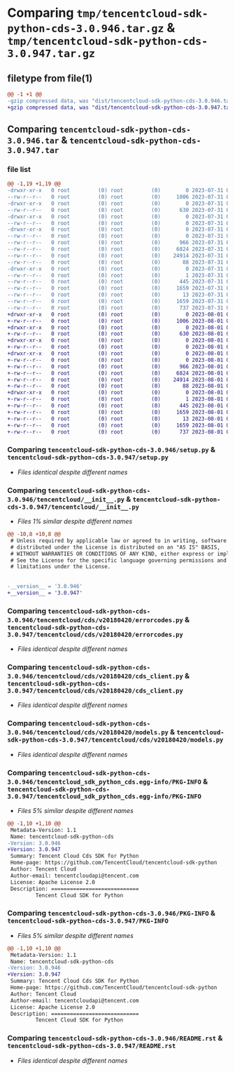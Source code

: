 # Comparing `tmp/tencentcloud-sdk-python-cds-3.0.946.tar.gz` & `tmp/tencentcloud-sdk-python-cds-3.0.947.tar.gz`

## filetype from file(1)

```diff
@@ -1 +1 @@
-gzip compressed data, was "dist/tencentcloud-sdk-python-cds-3.0.946.tar", last modified: Mon Jul 31 00:21:44 2023, max compression
+gzip compressed data, was "dist/tencentcloud-sdk-python-cds-3.0.947.tar", last modified: Tue Aug  1 00:32:57 2023, max compression
```

## Comparing `tencentcloud-sdk-python-cds-3.0.946.tar` & `tencentcloud-sdk-python-cds-3.0.947.tar`

### file list

```diff
@@ -1,19 +1,19 @@
-drwxr-xr-x   0 root         (0) root         (0)        0 2023-07-31 00:21:44.000000 tencentcloud-sdk-python-cds-3.0.946/
--rw-r--r--   0 root         (0) root         (0)     1006 2023-07-31 00:21:44.000000 tencentcloud-sdk-python-cds-3.0.946/setup.py
-drwxr-xr-x   0 root         (0) root         (0)        0 2023-07-31 00:21:44.000000 tencentcloud-sdk-python-cds-3.0.946/tencentcloud/
--rw-r--r--   0 root         (0) root         (0)      630 2023-07-31 00:21:44.000000 tencentcloud-sdk-python-cds-3.0.946/tencentcloud/__init__.py
-drwxr-xr-x   0 root         (0) root         (0)        0 2023-07-31 00:21:44.000000 tencentcloud-sdk-python-cds-3.0.946/tencentcloud/cds/
--rw-r--r--   0 root         (0) root         (0)        0 2023-07-31 00:21:44.000000 tencentcloud-sdk-python-cds-3.0.946/tencentcloud/cds/__init__.py
-drwxr-xr-x   0 root         (0) root         (0)        0 2023-07-31 00:21:44.000000 tencentcloud-sdk-python-cds-3.0.946/tencentcloud/cds/v20180420/
--rw-r--r--   0 root         (0) root         (0)        0 2023-07-31 00:21:44.000000 tencentcloud-sdk-python-cds-3.0.946/tencentcloud/cds/v20180420/__init__.py
--rw-r--r--   0 root         (0) root         (0)      966 2023-07-31 00:21:44.000000 tencentcloud-sdk-python-cds-3.0.946/tencentcloud/cds/v20180420/errorcodes.py
--rw-r--r--   0 root         (0) root         (0)     6824 2023-07-31 00:21:44.000000 tencentcloud-sdk-python-cds-3.0.946/tencentcloud/cds/v20180420/cds_client.py
--rw-r--r--   0 root         (0) root         (0)    24914 2023-07-31 00:21:44.000000 tencentcloud-sdk-python-cds-3.0.946/tencentcloud/cds/v20180420/models.py
--rw-r--r--   0 root         (0) root         (0)       88 2023-07-31 00:21:44.000000 tencentcloud-sdk-python-cds-3.0.946/setup.cfg
-drwxr-xr-x   0 root         (0) root         (0)        0 2023-07-31 00:21:44.000000 tencentcloud-sdk-python-cds-3.0.946/tencentcloud_sdk_python_cds.egg-info/
--rw-r--r--   0 root         (0) root         (0)        1 2023-07-31 00:21:44.000000 tencentcloud-sdk-python-cds-3.0.946/tencentcloud_sdk_python_cds.egg-info/dependency_links.txt
--rw-r--r--   0 root         (0) root         (0)      445 2023-07-31 00:21:44.000000 tencentcloud-sdk-python-cds-3.0.946/tencentcloud_sdk_python_cds.egg-info/SOURCES.txt
--rw-r--r--   0 root         (0) root         (0)     1659 2023-07-31 00:21:44.000000 tencentcloud-sdk-python-cds-3.0.946/tencentcloud_sdk_python_cds.egg-info/PKG-INFO
--rw-r--r--   0 root         (0) root         (0)       13 2023-07-31 00:21:44.000000 tencentcloud-sdk-python-cds-3.0.946/tencentcloud_sdk_python_cds.egg-info/top_level.txt
--rw-r--r--   0 root         (0) root         (0)     1659 2023-07-31 00:21:44.000000 tencentcloud-sdk-python-cds-3.0.946/PKG-INFO
--rw-r--r--   0 root         (0) root         (0)      737 2023-07-31 00:21:44.000000 tencentcloud-sdk-python-cds-3.0.946/README.rst
+drwxr-xr-x   0 root         (0) root         (0)        0 2023-08-01 00:32:57.000000 tencentcloud-sdk-python-cds-3.0.947/
+-rw-r--r--   0 root         (0) root         (0)     1006 2023-08-01 00:32:57.000000 tencentcloud-sdk-python-cds-3.0.947/setup.py
+drwxr-xr-x   0 root         (0) root         (0)        0 2023-08-01 00:32:57.000000 tencentcloud-sdk-python-cds-3.0.947/tencentcloud/
+-rw-r--r--   0 root         (0) root         (0)      630 2023-08-01 00:32:57.000000 tencentcloud-sdk-python-cds-3.0.947/tencentcloud/__init__.py
+drwxr-xr-x   0 root         (0) root         (0)        0 2023-08-01 00:32:57.000000 tencentcloud-sdk-python-cds-3.0.947/tencentcloud/cds/
+-rw-r--r--   0 root         (0) root         (0)        0 2023-08-01 00:32:57.000000 tencentcloud-sdk-python-cds-3.0.947/tencentcloud/cds/__init__.py
+drwxr-xr-x   0 root         (0) root         (0)        0 2023-08-01 00:32:57.000000 tencentcloud-sdk-python-cds-3.0.947/tencentcloud/cds/v20180420/
+-rw-r--r--   0 root         (0) root         (0)        0 2023-08-01 00:32:57.000000 tencentcloud-sdk-python-cds-3.0.947/tencentcloud/cds/v20180420/__init__.py
+-rw-r--r--   0 root         (0) root         (0)      966 2023-08-01 00:32:57.000000 tencentcloud-sdk-python-cds-3.0.947/tencentcloud/cds/v20180420/errorcodes.py
+-rw-r--r--   0 root         (0) root         (0)     6824 2023-08-01 00:32:57.000000 tencentcloud-sdk-python-cds-3.0.947/tencentcloud/cds/v20180420/cds_client.py
+-rw-r--r--   0 root         (0) root         (0)    24914 2023-08-01 00:32:57.000000 tencentcloud-sdk-python-cds-3.0.947/tencentcloud/cds/v20180420/models.py
+-rw-r--r--   0 root         (0) root         (0)       88 2023-08-01 00:32:57.000000 tencentcloud-sdk-python-cds-3.0.947/setup.cfg
+drwxr-xr-x   0 root         (0) root         (0)        0 2023-08-01 00:32:57.000000 tencentcloud-sdk-python-cds-3.0.947/tencentcloud_sdk_python_cds.egg-info/
+-rw-r--r--   0 root         (0) root         (0)        1 2023-08-01 00:32:57.000000 tencentcloud-sdk-python-cds-3.0.947/tencentcloud_sdk_python_cds.egg-info/dependency_links.txt
+-rw-r--r--   0 root         (0) root         (0)      445 2023-08-01 00:32:57.000000 tencentcloud-sdk-python-cds-3.0.947/tencentcloud_sdk_python_cds.egg-info/SOURCES.txt
+-rw-r--r--   0 root         (0) root         (0)     1659 2023-08-01 00:32:57.000000 tencentcloud-sdk-python-cds-3.0.947/tencentcloud_sdk_python_cds.egg-info/PKG-INFO
+-rw-r--r--   0 root         (0) root         (0)       13 2023-08-01 00:32:57.000000 tencentcloud-sdk-python-cds-3.0.947/tencentcloud_sdk_python_cds.egg-info/top_level.txt
+-rw-r--r--   0 root         (0) root         (0)     1659 2023-08-01 00:32:57.000000 tencentcloud-sdk-python-cds-3.0.947/PKG-INFO
+-rw-r--r--   0 root         (0) root         (0)      737 2023-08-01 00:32:57.000000 tencentcloud-sdk-python-cds-3.0.947/README.rst
```

### Comparing `tencentcloud-sdk-python-cds-3.0.946/setup.py` & `tencentcloud-sdk-python-cds-3.0.947/setup.py`

 * *Files identical despite different names*

### Comparing `tencentcloud-sdk-python-cds-3.0.946/tencentcloud/__init__.py` & `tencentcloud-sdk-python-cds-3.0.947/tencentcloud/__init__.py`

 * *Files 1% similar despite different names*

```diff
@@ -10,8 +10,8 @@
 # Unless required by applicable law or agreed to in writing, software
 # distributed under the License is distributed on an "AS IS" BASIS,
 # WITHOUT WARRANTIES OR CONDITIONS OF ANY KIND, either express or implied.
 # See the License for the specific language governing permissions and
 # limitations under the License.
 
 
-__version__ = '3.0.946'
+__version__ = '3.0.947'
```

### Comparing `tencentcloud-sdk-python-cds-3.0.946/tencentcloud/cds/v20180420/errorcodes.py` & `tencentcloud-sdk-python-cds-3.0.947/tencentcloud/cds/v20180420/errorcodes.py`

 * *Files identical despite different names*

### Comparing `tencentcloud-sdk-python-cds-3.0.946/tencentcloud/cds/v20180420/cds_client.py` & `tencentcloud-sdk-python-cds-3.0.947/tencentcloud/cds/v20180420/cds_client.py`

 * *Files identical despite different names*

### Comparing `tencentcloud-sdk-python-cds-3.0.946/tencentcloud/cds/v20180420/models.py` & `tencentcloud-sdk-python-cds-3.0.947/tencentcloud/cds/v20180420/models.py`

 * *Files identical despite different names*

### Comparing `tencentcloud-sdk-python-cds-3.0.946/tencentcloud_sdk_python_cds.egg-info/PKG-INFO` & `tencentcloud-sdk-python-cds-3.0.947/tencentcloud_sdk_python_cds.egg-info/PKG-INFO`

 * *Files 5% similar despite different names*

```diff
@@ -1,10 +1,10 @@
 Metadata-Version: 1.1
 Name: tencentcloud-sdk-python-cds
-Version: 3.0.946
+Version: 3.0.947
 Summary: Tencent Cloud Cds SDK for Python
 Home-page: https://github.com/TencentCloud/tencentcloud-sdk-python
 Author: Tencent Cloud
 Author-email: tencentcloudapi@tencent.com
 License: Apache License 2.0
 Description: ============================
         Tencent Cloud SDK for Python
```

### Comparing `tencentcloud-sdk-python-cds-3.0.946/PKG-INFO` & `tencentcloud-sdk-python-cds-3.0.947/PKG-INFO`

 * *Files 5% similar despite different names*

```diff
@@ -1,10 +1,10 @@
 Metadata-Version: 1.1
 Name: tencentcloud-sdk-python-cds
-Version: 3.0.946
+Version: 3.0.947
 Summary: Tencent Cloud Cds SDK for Python
 Home-page: https://github.com/TencentCloud/tencentcloud-sdk-python
 Author: Tencent Cloud
 Author-email: tencentcloudapi@tencent.com
 License: Apache License 2.0
 Description: ============================
         Tencent Cloud SDK for Python
```

### Comparing `tencentcloud-sdk-python-cds-3.0.946/README.rst` & `tencentcloud-sdk-python-cds-3.0.947/README.rst`

 * *Files identical despite different names*

